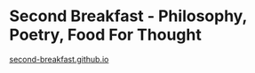 # Second Breakfast - Philosophy, Poetry, Food For Thought

[second-breakfast.github.io](https://second-breakfast.github.io)
